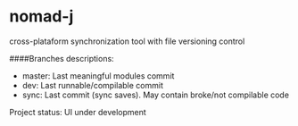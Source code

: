 # nomad-j
cross-plataform synchronization tool with file versioning control

####Branches descriptions:
* master: Last meaningful modules commit
* dev: Last runnable/compilable commit
* sync: Last commit (sync saves). May contain broke/not compilable code

Project status: UI under development